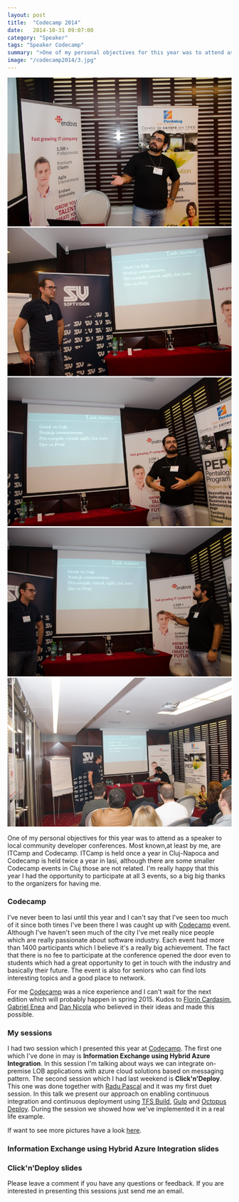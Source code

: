 ```yaml
---
layout: post
title:  "Codecamp 2014"
date:   2014-10-31 09:07:00
category: "Speaker"
tags: "Speaker Codecamp"
summary: ">One of my personal objectives for this year was to attend as a speaker to local community developer conferences. Most known,at least by me, are ITCamp and Codecamp. ITCamp is held once a year in Cluj-Napoca and Codecamp is held twice a year in Iasi, although there are some smaller Codecamp events in Cluj those are not related. I'm really happy that this year I had the opportunity to participate at all 3 events, so a big big thanks to the organizers for having me."
image: "/codecamp2014/3.jpg"
---
```

<div class="owl-carousel text-left" data-navigation="true" data-singleitem="true" data-autoplay="true" data-transition="fade">
	<div class="item dragCursor">
		<img src="/assets/images/posts/codecamp2014/1.jpg" class="img-responsive"  alt="img" />
	</div>
	<div class="item dragCursor">
		<img src="/assets/images/posts/codecamp2014/2.jpg" class="img-responsive" alt="img" />
	</div>
	<div class="item dragCursor">
		<img src="/assets/images/posts/codecamp2014/3.jpg" class="img-responsive" alt="img" />
	</div>
	<div class="item dragCursor">
		<img src="/assets/images/posts/codecamp2014/4.jpg" class="img-responsive" alt="img" />
	</div>
	<div class="item dragCursor">
		<img src="/assets/images/posts/codecamp2014/5.jpg" class="img-responsive" alt="img" />
	</div>
</div>					

<p class="dropcap">One of my personal objectives for this year was to attend as a speaker to local community developer conferences. Most known,at least by me, are ITCamp and Codecamp. ITCamp is held once a year in Cluj-Napoca and Codecamp is held twice a year in Iasi, although there are some smaller Codecamp events in Cluj those are not related. I'm really happy that this year I had the opportunity to participate at all 3 events, so a big big thanks to the organizers for having me.</p>



### Codecamp ###

I've never been to Iasi until this year and I can't say that I've seen too much of it since both times I've been there I was caught up with [Codecamp](http://iasi.codecamp.ro/) event. Although I've haven't seen much of the city I've met really nice people which are really passionate about software industry. Each event had more than 1400 participants which I believe it's a really big achievement. The fact that there is no fee to participate at the conference opened the door even to students which had a great opportunity to get in touch with the industry and basically their future. The event is also for seniors who can find lots interesting topics and a good place to network.

For me [Codecamp](http://iasi.codecamp.ro/) was a nice experience and I can't wait for the next edition which will probably happen in spring 2015. Kudos to [Florin Cardasim](https://ro.linkedin.com/in/cardasim), [Gabriel Enea](https://www.linkedin.com/in/gabrielenea) and [Dan Nicola](http://ro.linkedin.com/in/dannicola) who believed in their ideas and made this possible.


### My sessions ###

I had two session which I presented this year at [Codecamp](http://iasi.codecamp.ro/). The first one which I've done in may is **Information Exchange using Hybrid Azure Integration**. In this session I'm talking about ways we can integrate on-premise LOB applications with azure cloud solutions based on messaging pattern. The second session which I had last weekend is **Click'n'Deploy**. This one was done together with [Radu Pascal](http://www.radupascal.com/) and it was my first duet session. In this talk we present our approach on enabling continuous integration and continuous deployment using [TFS Build](http://www.visualstudio.com/en-us/get-started/build-your-apps-vs.aspx), [Gulp](http://gulpjs.com/) and [Octopus Deploy](https://octopusdeploy.com/). During the session we showed how we've implemented it in a real life example.

If want to see more pictures have a look [here](https://plus.google.com/photos/107459365520380827818/albums/6076078203903397409).

### Information Exchange using Hybrid Azure Integration slides ###

<script async class="speakerdeck-embed" data-id="6ed4e240af78013157f156ebe6298001" data-ratio="1.77777777777778" src="//speakerdeck.com/assets/embed.js"></script>

### Click'n'Deploy slides ###

<script async class="speakerdeck-embed" data-id="b0db24f042710132bd3a62fe72f26203" data-ratio="1.77777777777778" src="//speakerdeck.com/assets/embed.js"></script>

Please leave a comment if you have any questions or feedback. If you are interested in presenting this sessions just send me an email.